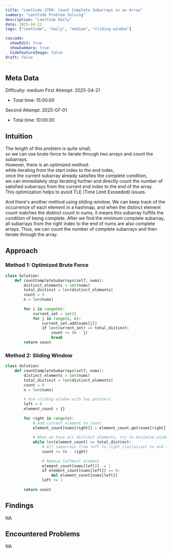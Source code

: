 ```yaml
---
title: "LeetCode 2799: Count Complete Subarrays in an Array"
summary: "LeetCode Problem Solving"
description: "LeetCode Daily"
date: 2025-04-21
tags: ["LeetCode", "daily", "medium", "sliding window"]

cascade:
  showEdit: true
  showSummary: true
  hideFeatureImage: false
draft: false
---
```


## Meta Data

Difficulty: medium
First Attempt: 2025-04-21
- Total time: 15:00.00

Second Attempt: 2025-07-01
- Total time: 10:00.00

## Intuition

The length of this problem is quite small,  
so we can use brute-force to iterate through two arrays and count the subarrays.  
However, there is an optimized method:  
while iterating from the start index to the end index,  
once the current subarray already satisfies the complete condition,  
we can immediately stop iterating further and directly count the number of satisfied subarrays from the current end index to the end of the array.  
This optimization helps to avoid TLE (Time Limit Exceeded) issues.

And there's another method using sliding window. We can keep track of the occurrence of each element in a hashmap, and when the distinct element count matches the distinct count in nums, it means this subarray fulfills the condition of being complete. After we find the minimum complete subarray, all subarrays from the right index to the end of nums are also complete arrays. Thus, we can count the number of complete subarrays and then iterate through the array.

## Approach

### Method 1: Optimized Brute Force
```python
class Solution:
    def countCompleteSubarrays(self, nums):
        distinct_elements = set(nums)
        total_distinct = len(distinct_elements)
        count = 0
        n = len(nums)
        
        for i in range(n):
            current_set = set()
            for j in range(i, n):
                current_set.add(nums[j])
                if len(current_set) == total_distinct:
                    count += (n - j)
                    break
        return count
```

### Method 2: Sliding Window
```python
class Solution:
    def countCompleteSubarrays(self, nums):
        distinct_elements = set(nums)
        total_distinct = len(distinct_elements)
        count = 0
        n = len(nums)
        
        # Use sliding window with two pointers
        left = 0
        element_count = {}
        
        for right in range(n):
            # Add current element to count
            element_count[nums[right]] = element_count.get(nums[right], 0) + 1
            
            # When we have all distinct elements, try to minimize window
            while len(element_count) == total_distinct:
                # All subarrays from left to right (inclusive) to end are complete
                count += (n - right)
                
                # Remove leftmost element
                element_count[nums[left]] -= 1
                if element_count[nums[left]] == 0:
                    del element_count[nums[left]]
                left += 1
                
        return count
```

## Findings

NA

## Encountered Problems 

NA